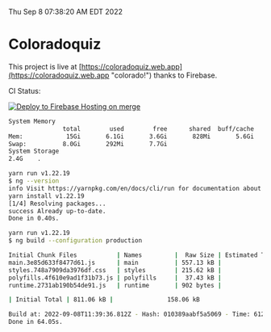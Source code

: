 Thu Sep  8 07:38:20 AM EDT 2022

# Coloradoquiz


This project is live at [https://coloradoquiz.web.app](https://coloradoquiz.web.app "colorado!") thanks to Firebase.

CI Status: 

[![Deploy to Firebase Hosting on merge](https://github.com/teamkushal/coloradoquiz/actions/workflows/firebase-hosting-merge.yml/badge.svg)](https://github.com/teamkushal/coloradoquiz/actions/workflows/firebase-hosting-merge.yml)

```bash
System Memory
               total        used        free      shared  buff/cache   available
Mem:            15Gi       6.1Gi       3.6Gi       828Mi       5.6Gi       8.0Gi
Swap:          8.0Gi       292Mi       7.7Gi
System Storage
2.4G	.
```
```bash
yarn run v1.22.19
$ ng --version
info Visit https://yarnpkg.com/en/docs/cli/run for documentation about this command.
yarn install v1.22.19
[1/4] Resolving packages...
success Already up-to-date.
Done in 0.40s.
```
```bash
yarn run v1.22.19
$ ng build --configuration production

Initial Chunk Files           | Names         |  Raw Size | Estimated Transfer Size
main.3e85d633f8477d61.js      | main          | 557.13 kB |               132.83 kB
styles.748a7909da3976df.css   | styles        | 215.62 kB |                12.77 kB
polyfills.4f610e9ad1f31b73.js | polyfills     |  37.43 kB |                11.96 kB
runtime.2731ab190b54de91.js   | runtime       | 902 bytes |               517 bytes

| Initial Total | 811.06 kB |               158.06 kB

Build at: 2022-09-08T11:39:36.812Z - Hash: 010389aabf5a5069 - Time: 61293ms
Done in 64.05s.
```
